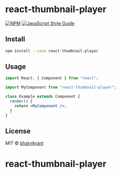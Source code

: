 # react-thumbnail-player

>

[![NPM](https://img.shields.io/npm/v/reactautoplay.svg)](https://www.npmjs.com/package/reactautoplay) [![JavaScript Style Guide](https://img.shields.io/badge/code_style-standard-brightgreen.svg)](https://standardjs.com)

## Install

```bash
npm install --save react-thumbnail-player
```

## Usage

```jsx
import React, { Component } from "react";

import MyComponent from "react-thumbnail-player";

class Example extends Component {
  render() {
    return <MyComponent />;
  }
}
```

## License

MIT © [bhatvikrant](https://github.com/bhatvikrant)

# react-thumbnail-player
